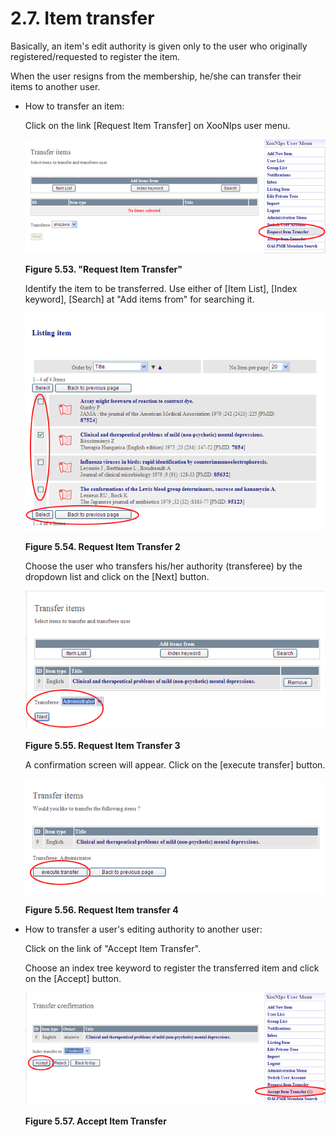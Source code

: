 # 2.7. Item transfer

Basically, an item's edit authority is given only to the user who originally registered/requested to register the item.

When the user resigns from the membership, he/she can transfer their items to another user.

* How to transfer an item:

  Click on the link \[Request Item Transfer\] on XooNIps user menu.

  ![&quot;Request Item Transfer&quot;](../../.gitbook/assets/xoonips-operate95.png)

  **Figure 5.53. "Request Item Transfer"**

  Identify the item to be transferred. Use either of \[Item List\], \[Index keyword\], \[Search\] at "Add items from" for searching it.

  ![Request Item Transfer 2](../../.gitbook/assets/xoonips-operate96%20%281%29.png)

  **Figure 5.54. Request Item Transfer 2**

  Choose the user who transfers his/her authority \(transferee\) by the dropdown list and click on the \[Next\] button.

  ![Request Item Transfer 3](../../.gitbook/assets/xoonips-operate97%20%281%29.png)

  **Figure 5.55. Request Item Transfer 3**

  A confirmation screen will appear. Click on the \[execute transfer\] button.

  ![Request Item transfer 4](../../.gitbook/assets/xoonips-operate98.png)

  **Figure 5.56. Request Item transfer 4**

* How to transfer a user's editing authority to another user:

  Click on the link of "Accept Item Transfer".

  Choose an index tree keyword to register the transferred item and click on the \[Accept\] button.

  ![Accept Item Transfer](../../.gitbook/assets/xoonips-operate99%20%281%29.png)

  **Figure 5.57. Accept Item Transfer**

